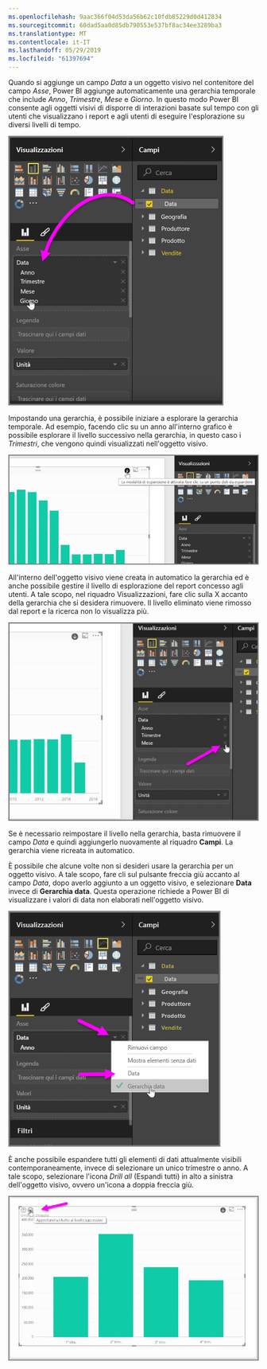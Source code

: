 ```yaml
---
ms.openlocfilehash: 9aac366f04d53da56b62c10fdb85229d0d412834
ms.sourcegitcommit: 60dad5aa0d85db790553e537bf8ac34ee3289ba3
ms.translationtype: MT
ms.contentlocale: it-IT
ms.lasthandoff: 05/29/2019
ms.locfileid: "61397694"
---
```

Quando si aggiunge un campo *Data* a un oggetto visivo nel contenitore del campo *Asse*, Power BI aggiunge automaticamente una gerarchia temporale che include *Anno*, *Trimestre*, *Mese* e *Giorno*. In questo modo Power BI consente agli oggetti visivi di disporre di interazioni basate sul tempo con gli utenti che visualizzano i report e agli utenti di eseguire l'esplorazione su diversi livelli di tempo.

![](media/3-11g-visual-hierarchies-drilling/3-11g_1.png)

Impostando una gerarchia, è possibile iniziare a esplorare la gerarchia temporale. Ad esempio, facendo clic su un anno all'interno grafico è possibile esplorare il livello successivo nella gerarchia, in questo caso i *Trimestri*, che vengono quindi visualizzati nell'oggetto visivo.

![](media/3-11g-visual-hierarchies-drilling/3-11g_2.png)

All'interno dell'oggetto visivo viene creata in automatico la gerarchia ed è anche possibile gestire il livello di esplorazione del report concesso agli utenti. A tale scopo, nel riquadro Visualizzazioni, fare clic sulla X accanto della gerarchia che si desidera rimuovere. Il livello eliminato viene rimosso dal report e la ricerca non lo visualizza più.

![](media/3-11g-visual-hierarchies-drilling/3-11g_3.png)

Se è necessario reimpostare il livello nella gerarchia, basta rimuovere il campo *Data* e quindi aggiungerlo nuovamente al riquadro **Campi**. La gerarchia viene ricreata in automatico.

È possibile che alcune volte non si desideri usare la gerarchia per un oggetto visivo. A tale scopo, fare cli sul pulsante freccia giù accanto al campo *Data*, dopo averlo aggiunto a un oggetto visivo, e selezionare **Data** invece di **Gerarchia data**. Questa operazione richiede a Power BI di visualizzare i valori di data non elaborati nell'oggetto visivo.

![](media/3-11g-visual-hierarchies-drilling/3-11g_4.png)

È anche possibile espandere tutti gli elementi di dati attualmente visibili contemporaneamente, invece di selezionare un unico trimestre o anno. A tale scopo, selezionare l'icona *Drill all* (Espandi tutti) in alto a sinistra dell'oggetto visivo, ovvero un'icona a doppia freccia giù.

![](media/3-11g-visual-hierarchies-drilling/3-11g_5.png)

